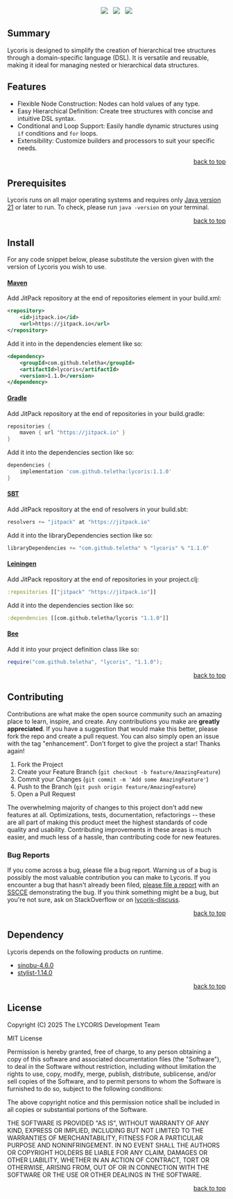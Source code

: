 <p align="center">
    <a href="https://docs.oracle.com/en/java/javase/21/"><img src="https://img.shields.io/badge/Java-Release%2021-green"/></a>
    <span>&nbsp;</span>
    <a href="https://jitpack.io/#teletha/lycoris"><img src="https://img.shields.io/jitpack/v/github/teletha/lycoris?label=Repository&color=green"></a>
    <span>&nbsp;</span>
    <a href="https://teletha.github.io/lycoris"><img src="https://img.shields.io/website.svg?down_color=red&down_message=CLOSE&label=Official%20Site&up_color=green&up_message=OPEN&url=https%3A%2F%2Fteletha.github.io%2Flycoris"></a>
</p>

## Summary
Lycoris is designed to simplify the creation of hierarchical tree structures through a domain-specific language (DSL).
It is versatile and reusable, making it ideal for managing nested or hierarchical data structures.

## Features
- Flexible Node Construction: Nodes can hold values of any type.
- Easy Hierarchical Definition: Create tree structures with concise and intuitive DSL syntax.
- Conditional and Loop Support: Easily handle dynamic structures using `if` conditions and `for` loops.
- Extensibility: Customize builders and processors to suit your specific needs.
<p align="right"><a href="#top">back to top</a></p>






## Prerequisites
Lycoris runs on all major operating systems and requires only [Java version 21](https://docs.oracle.com/en/java/javase/21/) or later to run.
To check, please run `java -version` on your terminal.
<p align="right"><a href="#top">back to top</a></p>

## Install
For any code snippet below, please substitute the version given with the version of Lycoris you wish to use.
#### [Maven](https://maven.apache.org/)
Add JitPack repository at the end of repositories element in your build.xml:
```xml
<repository>
    <id>jitpack.io</id>
    <url>https://jitpack.io</url>
</repository>
```
Add it into in the dependencies element like so:
```xml
<dependency>
    <groupId>com.github.teletha</groupId>
    <artifactId>lycoris</artifactId>
    <version>1.1.0</version>
</dependency>
```
#### [Gradle](https://gradle.org/)
Add JitPack repository at the end of repositories in your build.gradle:
```gradle
repositories {
    maven { url "https://jitpack.io" }
}
```
Add it into the dependencies section like so:
```gradle
dependencies {
    implementation 'com.github.teletha:lycoris:1.1.0'
}
```
#### [SBT](https://www.scala-sbt.org/)
Add JitPack repository at the end of resolvers in your build.sbt:
```scala
resolvers += "jitpack" at "https://jitpack.io"
```
Add it into the libraryDependencies section like so:
```scala
libraryDependencies += "com.github.teletha" % "lycoris" % "1.1.0"
```
#### [Leiningen](https://leiningen.org/)
Add JitPack repository at the end of repositories in your project.clj:
```clj
:repositories [["jitpack" "https://jitpack.io"]]
```
Add it into the dependencies section like so:
```clj
:dependencies [[com.github.teletha/lycoris "1.1.0"]]
```
#### [Bee](https://teletha.github.io/bee)
Add it into your project definition class like so:
```java
require("com.github.teletha", "lycoris", "1.1.0");
```
<p align="right"><a href="#top">back to top</a></p>


## Contributing
Contributions are what make the open source community such an amazing place to learn, inspire, and create. Any contributions you make are **greatly appreciated**.
If you have a suggestion that would make this better, please fork the repo and create a pull request. You can also simply open an issue with the tag "enhancement".
Don't forget to give the project a star! Thanks again!

1. Fork the Project
2. Create your Feature Branch (`git checkout -b feature/AmazingFeature`)
3. Commit your Changes (`git commit -m 'Add some AmazingFeature'`)
4. Push to the Branch (`git push origin feature/AmazingFeature`)
5. Open a Pull Request

The overwhelming majority of changes to this project don't add new features at all. Optimizations, tests, documentation, refactorings -- these are all part of making this product meet the highest standards of code quality and usability.
Contributing improvements in these areas is much easier, and much less of a hassle, than contributing code for new features.

### Bug Reports
If you come across a bug, please file a bug report. Warning us of a bug is possibly the most valuable contribution you can make to Lycoris.
If you encounter a bug that hasn't already been filed, [please file a report](https://github.com/teletha/lycoris/issues/new) with an [SSCCE](http://sscce.org/) demonstrating the bug.
If you think something might be a bug, but you're not sure, ask on StackOverflow or on [lycoris-discuss](https://github.com/teletha/lycoris/discussions).
<p align="right"><a href="#top">back to top</a></p>


## Dependency
Lycoris depends on the following products on runtime.
* [sinobu-4.6.0](https://mvnrepository.com/artifact/com.github.teletha/sinobu/4.6.0)
* [stylist-1.14.0](https://mvnrepository.com/artifact/com.github.teletha/stylist/1.14.0)
<p align="right"><a href="#top">back to top</a></p>


## License
Copyright (C) 2025 The LYCORIS Development Team

MIT License

Permission is hereby granted, free of charge, to any person obtaining a copy
of this software and associated documentation files (the "Software"), to deal
in the Software without restriction, including without limitation the rights
to use, copy, modify, merge, publish, distribute, sublicense, and/or sell
copies of the Software, and to permit persons to whom the Software is
furnished to do so, subject to the following conditions:

The above copyright notice and this permission notice shall be included in all
copies or substantial portions of the Software.

THE SOFTWARE IS PROVIDED "AS IS", WITHOUT WARRANTY OF ANY KIND, EXPRESS OR
IMPLIED, INCLUDING BUT NOT LIMITED TO THE WARRANTIES OF MERCHANTABILITY,
FITNESS FOR A PARTICULAR PURPOSE AND NONINFRINGEMENT. IN NO EVENT SHALL THE
AUTHORS OR COPYRIGHT HOLDERS BE LIABLE FOR ANY CLAIM, DAMAGES OR OTHER
LIABILITY, WHETHER IN AN ACTION OF CONTRACT, TORT OR OTHERWISE, ARISING FROM,
OUT OF OR IN CONNECTION WITH THE SOFTWARE OR THE USE OR OTHER DEALINGS IN THE
SOFTWARE.
<p align="right"><a href="#top">back to top</a></p>